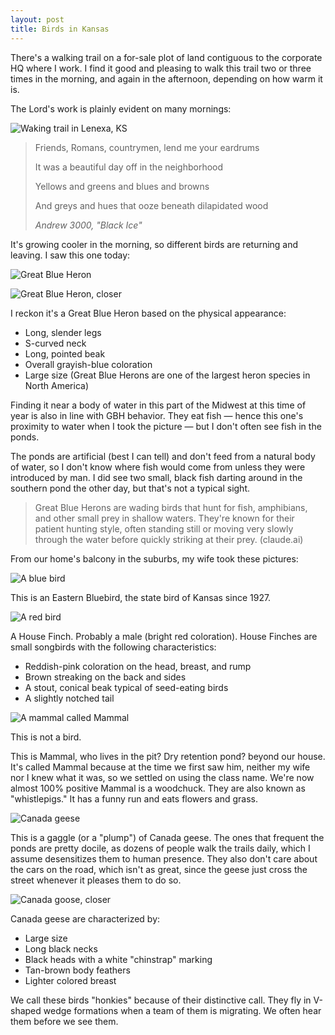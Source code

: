 ```yaml
---
layout: post
title: Birds in Kansas
---
```


There's a walking trail on a for-sale plot of land contiguous to the corporate HQ where I work. I find it good and pleasing to walk this trail two or three times in the morning, and again in the afternoon, depending on how warm it is.

The Lord's work is plainly evident on many mornings:

![Waking trail in Lenexa, KS](https://belmead.github.io/blog/images/walking-trail-oct-10-2024.jpg "Walking trail in Lenexa, KS")

> Friends, Romans, countrymen, lend me your eardrums
> 
> It was a beautiful day off in the neighborhood
> 
> Yellows and greens and blues and browns
> 
> And greys and hues that ooze beneath dilapidated wood
> 
> <em>Andrew 3000, "Black Ice"</em>

It's growing cooler in the morning, so different birds are returning and leaving. I saw this one today:

![Great Blue Heron](https://belmead.github.io/blog/images/kansas-bird-1.heic "Great Blue Heron")

![Great Blue Heron, closer](https://belmead.github.io/blog/images/kansas-bird-1-larger.jpg "Great Blue Heron, closer")

I reckon it's a Great Blue Heron based on the physical appearance:

- Long, slender legs 
- S-curved neck
- Long, pointed beak
- Overall grayish-blue coloration
- Large size (Great Blue Herons are one of the largest heron species in North America)

Finding it near a body of water in this part of the Midwest at this time of year is also in line with GBH behavior. They eat fish — hence this one's proximity to water when I took the picture — but I don't often see fish in the ponds.

The ponds are artificial (best I can tell) and don't feed from a natural body of water, so I don't know where fish would come from unless they were introduced by man. I did see two small, black fish darting around in the southern pond the other day, but that's not a typical sight. 

> Great Blue Herons are wading birds that hunt for fish, amphibians, and other small prey in shallow waters. They're known for their patient hunting style, often standing still or moving very slowly through the water before quickly striking at their prey. (claude.ai)

From our home's balcony in the suburbs, my wife took these pictures:

![A blue bird](https://belmead.github.io/blog/images/missouri-blue-bird-1.heic "A blue bird")

This is an Eastern Bluebird, the state bird of Kansas since 1927.

![A red bird](https://belmead.github.io/blog/images/missouri-red-bird-1.heic "A red bird")

A House Finch. Probably a male (bright red coloration). House Finches are small songbirds with the following characteristics:

- Reddish-pink coloration on the head, breast, and rump
- Brown streaking on the back and sides
- A stout, conical beak typical of seed-eating birds
- A slightly notched tail

![A mammal called Mammal](https://belmead.github.io/blog/images/missouri-mammal.heic "A mammal called Mammal")

This is not a bird.

This is Mammal, who lives in the pit? Dry retention pond? beyond our house. It's called Mammal because at the time we first saw him, neither my wife nor I knew what it was, so we settled on using the class name. We're now almost 100% positive Mammal is a woodchuck. They are also known as "whistlepigs." It has a funny run and eats flowers and grass.

![Canada geese](https://belmead.github.io/blog/images/geese-1.jpg "Canada geese")

This is a gaggle (or a "plump") of Canada geese. The ones that frequent the ponds are pretty docile, as dozens of people walk the trails daily, which I assume desensitizes them to human presence. They also don't care about the cars on the road, which isn't as great, since the geese just cross the street whenever it pleases them to do so.

![Canada goose, closer](https://belmead.github.io/blog/images/geese-2.jpg "Canada goose, closer")

Canada geese are characterized by:

- Large size
- Long black necks
- Black heads with a white "chinstrap" marking
- Tan-brown body feathers
- Lighter colored breast

We call these birds "honkies" because of their distinctive call. They fly in V-shaped wedge formations when a team of them is migrating. We often hear them before we see them.
